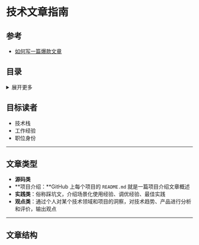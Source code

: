 # 技术文章指南

## 参考

- [如何写一篇爆款文章](https://juejin.cn/post/6935392945394679844?utm_source=gold_browser_extension)

## 目录

<details>
<summary>展开更多</summary>

* [`目标读者`](#目标读者)
* [`文章类型`](#文章类型)
* [`文章结构`](#文章结构)

</details>



## 目标读者

- 技术栈
- 工作经验
- 职位身份

---

## 文章类型

- **源码类**
- **项目介绍：**GitHub 上每个项目的 `README.md` 就是一篇项目介绍文章概述
- **实践类**：俗称踩坑文，介绍场景化使用经验、调优经验、最佳实践
- **观点类**：通过个人对某个技术领域和项目的洞察，对技术趋势、产品进行分析和评价，输出观点

---

## 文章结构

